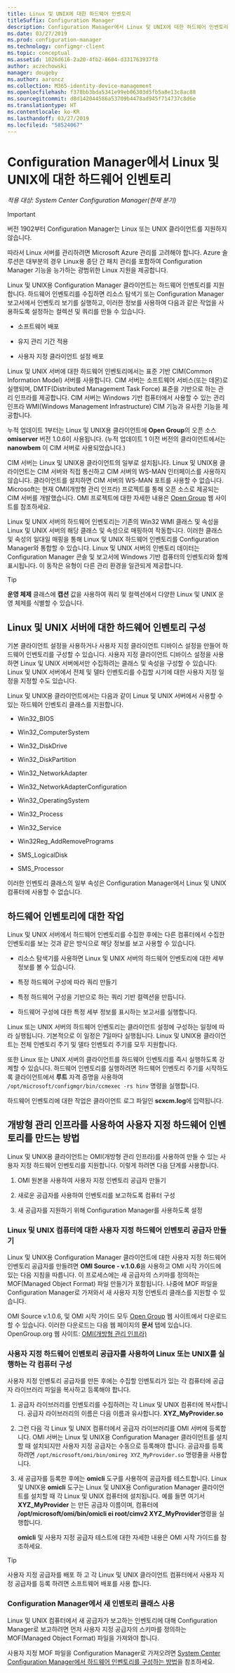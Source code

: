 ```yaml
---
title: Linux 및 UNIX에 대한 하드웨어 인벤토리
titleSuffix: Configuration Manager
description: Configuration Manager에서 Linux 및 UNIX에 대한 하드웨어 인벤토리를 사용하는 방법을 알아봅니다.
ms.date: 03/27/2019
ms.prod: configuration-manager
ms.technology: configmgr-client
ms.topic: conceptual
ms.assetid: 1026d616-2a20-4fb2-8604-d331763937f8
author: aczechowski
manager: dougeby
ms.author: aaroncz
ms.collection: M365-identity-device-management
ms.openlocfilehash: f378bb3bda5341e99eb06303d5fb5a8e13c8ac88
ms.sourcegitcommit: d8d142044586a53709b4478ad945f714737c8d6e
ms.translationtype: HT
ms.contentlocale: ko-KR
ms.lasthandoff: 03/27/2019
ms.locfileid: "58524067"
---
```

# <a name="hardware-inventory-for-linux-and-unix-in-configuration-manager"></a>Configuration Manager에서 Linux 및 UNIX에 대한 하드웨어 인벤토리

*적용 대상: System Center Configuration Manager(현재 분기)*

> [!Important]  
> 버전 1902부터 Configuration Manager는 Linux 또는 UNIX 클라이언트를 지원하지 않습니다. 
> 
> 따라서 Linux 서버를 관리하려면 Microsoft Azure 관리를 고려해야 합니다. Azure 솔루션은 대부분의 경우 Linux용 종단 간 패치 관리를 포함하여 Configuration Manager 기능을 능가하는 광범위한 Linux 지원을 제공합니다.

Linux 및 UNIX용 Configuration Manager 클라이언트는 하드웨어 인벤토리를 지원합니다. 하드웨어 인벤토리를 수집하면 리소스 탐색기 또는 Configuration Manager 보고서에서 인벤토리 보기를 실행하고, 이러한 정보를 사용하여 다음과 같은 작업을 사용하도록 설정하는 컬렉션 및 쿼리를 만들 수 있습니다.  

- 소프트웨어 배포  

- 유지 관리 기간 적용  

- 사용자 지정 클라이언트 설정 배포  

Linux 및 UNIX 서버에 대한 하드웨어 인벤토리에서는 표준 기반 CIM(Common Information Model) 서버를 사용합니다. CIM 서버는 소프트웨어 서비스(또는 데몬)로 실행되며, DMTF(Distributed Management Task Force) 표준을 기반으로 하는 관리 인프라를 제공합니다. CIM 서버는 Windows 기반 컴퓨터에서 사용할 수 있는 관리 인프라 WMI(Windows Management Infrastructure) CIM 기능과 유사한 기능을 제공합니다.  

누적 업데이트 1부터는 Linux 및 UNIX용 클라이언트에 **Open Group**의 오픈 소스 **omiserver** 버전 1.0.6이 사용됩니다. (누적 업데이트 1 이전 버전의 클라이언트에서는 **nanowbem** 이 CIM 서버로 사용되었습니다.)  

CIM 서버는 Linux 및 UNIX용 클라이언트의 일부로 설치됩니다. Linux 및 UNIX용 클라이언트는 CIM 서버와 직접 통신하고 CIM 서버의 WS-MAN 인터페이스를 사용하지 않습니다. 클라이언트를 설치하면 CIM 서버의 WS-MAN 포트를 사용할 수 없습니다. Microsoft는 현재 OMI(개방형 관리 인프라) 프로젝트를 통해 오픈 소스로 제공되는 CIM 서버를 개발했습니다. OMI 프로젝트에 대한 자세한 내용은 [Open Group](https://go.microsoft.com/fwlink/p/?LinkId=262317) 웹 사이트를 참조하세요.  

Linux 및 UNIX 서버의 하드웨어 인벤토리는 기존의 Win32 WMI 클래스 및 속성을 Linux 및 UNIX 서버의 해당 클래스 및 속성으로 매핑하여 작동합니다. 이러한 클래스 및 속성의 일대일 매핑을 통해 Linux 및 UNIX 하드웨어 인벤토리를 Configuration Manager와 통합할 수 있습니다. Linux 및 UNIX 서버의 인벤토리 데이터는 Configuration Manager 콘솔 및 보고서에 Windows 기반 컴퓨터의 인벤토리와 함께 표시됩니다. 이 동작은 유형이 다른 관리 환경을 일관되게 제공합니다.  

> [!TIP]  
>  **운영 체제** 클래스에 **캡션** 값을 사용하여 쿼리 및 컬렉션에서 다양한 Linux 및 UNIX 운영 체제를 식별할 수 있습니다.  

##  <a name="BKMK_ConfigHardwareforLnU"></a> Linux 및 UNIX 서버에 대한 하드웨어 인벤토리 구성  
 기본 클라이언트 설정을 사용하거나 사용자 지정 클라이언트 디바이스 설정을 만들어 하드웨어 인벤토리를 구성할 수 있습니다. 사용자 지정 클라이언트 디바이스 설정을 사용하면 Linux 및 UNIX 서버에서만 수집하려는 클래스 및 속성을 구성할 수 있습니다. Linux 및 UNIX 서버에서 전체 및 델타 인벤토리를 수집할 시기에 대한 사용자 지정 일정을 지정할 수도 있습니다.  

 Linux 및 UNIX용 클라이언트에서는 다음과 같이 Linux 및 UNIX 서버에서 사용할 수 있는 하드웨어 인벤토리 클래스를 지원합니다.  

- Win32_BIOS  

- Win32_ComputerSystem  

- Win32_DiskDrive  

- Win32_DiskPartition  

- Win32_NetworkAdapter  

- Win32_NetworkAdapterConfiguration  

- Win32_OperatingSystem  

- Win32_Process  

- Win32_Service  

- Win32Reg_AddRemovePrograms  

- SMS_LogicalDisk  

- SMS_Processor  

이러한 인벤토리 클래스의 일부 속성은 Configuration Manager에서 Linux 및 UNIX 컴퓨터에 사용할 수 없습니다.  

##  <a name="BKMK_OperationsforHardwareforLnU"></a> 하드웨어 인벤토리에 대한 작업  
 Linux 및 UNIX 서버에서 하드웨어 인벤토리를 수집한 후에는 다른 컴퓨터에서 수집한 인벤토리를 보는 것과 같은 방식으로 해당 정보를 보고 사용할 수 있습니다.  

- 리소스 탐색기를 사용하면 Linux 및 UNIX 서버의 하드웨어 인벤토리에 대한 세부 정보를 볼 수 있습니다.  

- 특정 하드웨어 구성에 따라 쿼리 만들기  

- 특정 하드웨어 구성을 기반으로 하는 쿼리 기반 컬렉션을 만듭니다.  

- 하드웨어 구성에 대한 특정 세부 정보를 표시하는 보고서를 실행합니다.  

Linux 또는 UNIX 서버의 하드웨어 인벤토리는 클라이언트 설정에 구성하는 일정에 따라 실행됩니다. 기본적으로 이 일정은 7일마다 실행됩니다. Linux 및 UNIX용 클라이언트는 전체 인벤토리 주기 및 델타 인벤토리 주기를 모두 지원합니다.  

또한 Linux 또는 UNIX 서버의 클라이언트를 하드웨어 인벤토리를 즉시 실행하도록 강제할 수 있습니다. 하드웨어 인벤토리를 실행하려면 하드웨어 인벤토리 주기를 시작하도록 클라이언트에서 **루트** 자격 증명을 사용하여 `/opt/microsoft/configmgr/bin/ccmexec -rs hinv` 명령을 실행합니다.  

하드웨어 인벤토리에 대한 작업은 클라이언트 로그 파일인 **scxcm.log**에 입력됩니다.  

##  <a name="BKMK_CustomHINVforLinux"></a> 개방형 관리 인프라를 사용하여 사용자 지정 하드웨어 인벤토리를 만드는 방법  
 Linux 및 UNIX용 클라이언트는 OMI(개방형 관리 인프라)를 사용하여 만들 수 있는 사용자 지정 하드웨어 인벤토리를 지원합니다. 이렇게 하려면 다음 단계를 사용합니다.  

1.  OMI 원본을 사용하여 사용자 지정 인벤토리 공급자 만들기  

2.  새로운 공급자를 사용하여 인벤토리를 보고하도록 컴퓨터 구성  

3.  새 공급자를 지원하기 위해 Configuration Manager를 사용하도록 설정  

###  <a name="BKMK_LinuxProvider"></a> Linux 및 UNIX 컴퓨터에 대한 사용자 지정 하드웨어 인벤토리 공급자 만들기  
 Linux 및 UNIX용 Configuration Manager 클라이언트에 대한 사용자 지정 하드웨어 인벤토리 공급자를 만들려면 **OMI Source - v.1.0.6**을 사용하고 OMI 시작 가이드에 있는 다음 지침을 따릅니다. 이 프로세스에는 새 공급자의 스키마를 정의하는 MOF(Managed Object Format) 파일 만들기가 포함됩니다. 나중에 MOF 파일을 Configuration Manager로 가져와서 새 사용자 지정 인벤토리 클래스를 지원할 수 있습니다.  

 OMI Source v.1.0.6, 및 OMI 시작 가이드 모두 [Open Group](http://go.microsoft.com/fwlink/p/?LinkId=262317) 웹 사이트에서 다운로드할 수 있습니다. 이러한 다운로드는 다음 웹 페이지의 **문서** 탭에 있습니다. OpenGroup.org 웹 사이트: [OMI(개방형 관리 인프라)](http://go.microsoft.com/fwlink/p/?LinkId=286805)  

###  <a name="BKMK_AddProvidertoLinux"></a> 사용자 지정 하드웨어 인벤토리 공급자를 사용하여 Linux 또는 UNIX를 실행하는 각 컴퓨터 구성  
 사용자 지정 인벤토리 공급자를 만든 후에는 수집할 인벤토리가 있는 각 컴퓨터에 공급자 라이브러리 파일을 복사하고 등록해야 합니다.  

1.  공급자 라이브러리를 인벤토리를 수집하려는 각 Linux 및 UNIX 컴퓨터에 복사합니다. 공급자 라이브러리의 이름은 다음 이름과 유사합니다. **XYZ_MyProvider.so**  

2.  그런 다음 각 Linux 및 UNIX 컴퓨터에서 공급자 라이브러리를 OMI 서버에 등록합니다. OMI 서버는 Linux 및 UNIX용 Configuration Manager 클라이언트를 설치할 때 설치되지만 사용자 지정 공급자는 수동으로 등록해야 합니다. 공급자를 등록하려면 `/opt/microsoft/omi/bin/omireg XYZ_MyProvider.so` 명령줄을 사용합니다.  

3.  새 공급자를 등록한 후에는 **omicli** 도구를 사용하여 공급자를 테스트합니다. Linux 및 UNIX용 **omicli** 도구는 Linux 및 UNIX용 Configuration Manager 클라이언트를 설치할 때 각 Linux 및 UNIX 컴퓨터에 설치됩니다. 예를 들면 여기서 **XYZ_MyProvider** 는 만든 공급자 이름이며, 컴퓨터에 **/opt/microsoft/omi/bin/omicli ei root/cimv2 XYZ_MyProvider**명령을 실행합니다.  

     **omicli** 및 사용자 지정 공급자 테스트에 대한 자세한 내용은 OMI 시작 가이드를 참조하세요.  

> [!TIP]  
>  사용자 지정 공급자를 배포 하 고 각 Linux 및 UNIX 클라이언트 컴퓨터에서 사용자 지정 공급자를 등록 하려면 소프트웨어 배포를 사용 합니다.  

###  <a name="BKMK_AddLinuxProvidertoCM"></a> Configuration Manager에서 새 인벤토리 클래스 사용  
 Linux 및 UNIX 컴퓨터에서 새 공급자가 보고하는 인벤토리에 대해 Configuration Manager로 보고하려면 먼저 사용자 지정 공급자의 스키마를 정의하는 MOF(Managed Object Format) 파일을 가져와야 합니다.  

 사용자 지정 MOF 파일을 Configuration Manager로 가져오려면 [System Center Configuration Manager에서 하드웨어 인벤토리를 구성하는 방법](../../../../core/clients/manage/inventory/configure-hardware-inventory.md)을 참조하세요.  
